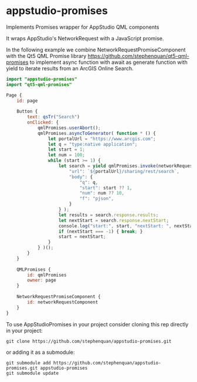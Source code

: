 # appstudio-promises
Implements Promises wrapper for AppStudio QML components

It wraps AppStudio's NetworkRequest with a JavaScript promise.

In the following example we combine NetworkRequestPromiseComponent with
the Qt5 QML Promise library https://github.com/stephenquan/qt5-qml-promises
to implement async function with await as generate function with yield
to iterate results from an ArcGIS Online Search.

```qml
import "appstudio-promises"
import "qt5-qml-promises"

Page {
    id: page
    
    Button {
        text: qsTr("Search")
        onClicked: {
            qmlPromises.userAbort();
            qmlPromises.asyncToGenerator( function * () {
                let portalUrl = "https://www.arcgis.com";
                let q = "type:native application";
                let start = 1;
                let num = 100;
                while (start >= 1) {
                    let search = yield qmlPromises.invoke(networkRequestComponent, {
                        "url": `${portalUrl}/sharing/rest/search`,
                        "body": {
                            "q": q,
                            "start": start ?? 1,
                            "num": num ?? 10,
                            "f": "pjson",
                        }
                    } );
                    let results = search.response.results;
                    let nextStart = search.response.nextStart;
                    console.log("start:", start, "nextStart: ", nextStart, "results: ", results.length);
                    if (nextStart === -1) { break; }
                    start = nextStart;
                }
            } )();
        }
    }
    
    QMLPromises {
        id: qmlPromises
        owner: page
    }
    
    NetworkRequestPromiseComponent {
        id: networkRequestComponent
    }
}
```

To use AppStudioPromises in your project consider cloning this rep directly in your project:

    git clone https://github.com/stephenquan/appstudio-promises.git

or adding it as a submodule:

    git submodule add https://github.com/stephenquan/appstudio-promises.git appstudio-promises
    git submodule update
